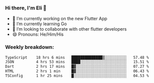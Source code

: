 ### Hi there, I'm Eli 👋
- 🔭 I’m currently working on the new Flutter App
- 🌱 I’m currently learning Go
- 🦄 I’m looking to collaborate with other flutter developers
- 😄 Pronouns: He/Him/His

### Weekly breakdown:
<!--START_SECTION:waka-->

```txt
TypeScript    18 hrs 6 mins   ██████████████▒░░░░░░░░░░   57.48 %
JSON          4 hrs 53 mins   ████░░░░░░░░░░░░░░░░░░░░░   15.51 %
Dart          2 hrs 17 mins   █▓░░░░░░░░░░░░░░░░░░░░░░░   07.27 %
HTML          2 hrs 1 min     █▓░░░░░░░░░░░░░░░░░░░░░░░   06.43 %
TSConfig      1 hr 25 mins    █░░░░░░░░░░░░░░░░░░░░░░░░   04.53 %
```

<!--END_SECTION:waka-->
